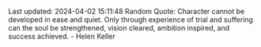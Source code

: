Last updated: 2024-04-02 15:11:48
Random Quote: Character cannot be developed in ease and quiet. Only through experience of trial and suffering can the soul be strengthened, vision cleared, ambition inspired, and success achieved. - Helen Keller